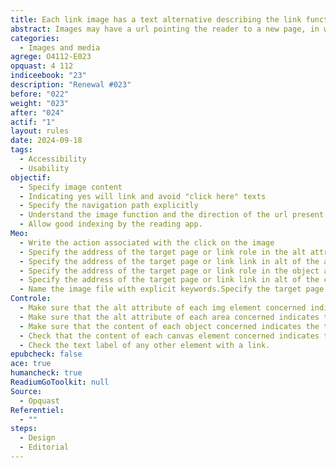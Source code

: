 ```yaml
---
title: Each link image has a text alternative describing the link function
abstract: Images may have a url pointing the reader to a new page, in which case the destination of the link must be indicated.
categories:
  - Images and media
agrege: O4112-E023
opquast: 4 112
indiceebook: "23"
description: "Renewal #023"
before: "022"
weight: "023"
after: "024"
actif: "1"
layout: rules
date: 2024-09-18
tags:
  - Accessibility
  - Usability
objectif:
  - Specify image content
  - Indicating yes will link and avoid "click here" texts
  - Specify the navigation path explicitly
  - Understand the image function and the direction of the url present on the images
  - Allow good indexing by the reading app.
Meo:
  - Write the action associated with the click on the image
  - Specify the address of the target page or link role in the alt attribute of the element img;
  - Specify the address of the target page or link link in alt of the area element;
  - Specify the address of the target page or link role in the object alt
  - Specify the address of the target page or link link in alt of the canvas;
  - Name the image file with explicit keywords.Specify the target page address in an explicit way
Controle:
  - Make sure that the alt attribute of each img element concerned indicates the target or the rope of the link.
  - Make sure that the alt attribute of each area concerned indicates the target or the rope of the link.
  - Make sure that the content of each object concerned indicates the target or the link role.
  - Check that the content of each canvas element concerned indicates the target or the link role.
  - Check the text label of any other element with a link.
epubcheck: false
ace: true
humancheck: true
ReadiumGoToolkit: null
Source:
  - Opquast
Referentiel:
  - ""
steps:
  - Design
  - Editorial
---
```

